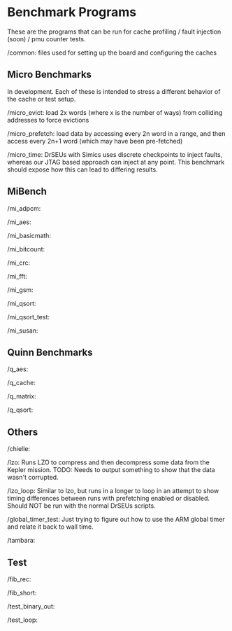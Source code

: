 # Benchmark Programs

These are the programs that can be run for cache profiling / fault injection (soon) / pmu counter tests.

/common: files used for setting up the board and configuring the caches

## Micro Benchmarks

In development.
Each of these is intended to stress a different behavior of the cache or test setup.

/micro_evict: load 2x words (where x is the number of ways) from colliding addresses to force evictions
 
/micro_prefetch: load data by accessing every 2n word in a range, and then access every 2n+1 word (which may have been pre-fetched)

/micro_time: DrSEUs with Simics uses discrete checkpoints to inject faults, whereas our JTAG based approach can inject at any point.
This benchmark should expose how this can lead to differing results.

## MiBench

/mi_adpcm:

/mi_aes:

/mi_basicmath:

/mi_bitcount:

/mi_crc:

/mi_fft:

/mi_gsm:

/mi_qsort:

/mi_qsort_test:

/mi_susan:

## Quinn Benchmarks

/q_aes:

/q_cache:

/q_matrix:

/q_qsort:


## Others

/chielle:

/lzo: Runs LZO to compress and then decompress some data from the Kepler mission.
TODO: Needs to output something to show that the data wasn't corrupted.

/lzo_loop: Similar to lzo, but runs in a longer to loop in an attempt to show timing differences between runs with prefetching enabled or disabled.
Should NOT be run with the normal DrSEUs scripts.

/global_timer_test: Just trying to figure out how to use the ARM global timer and relate it back to wall time.

/tambara:

## Test

/fib_rec:

/fib_short:

/test_binary_out:

/test_loop:
